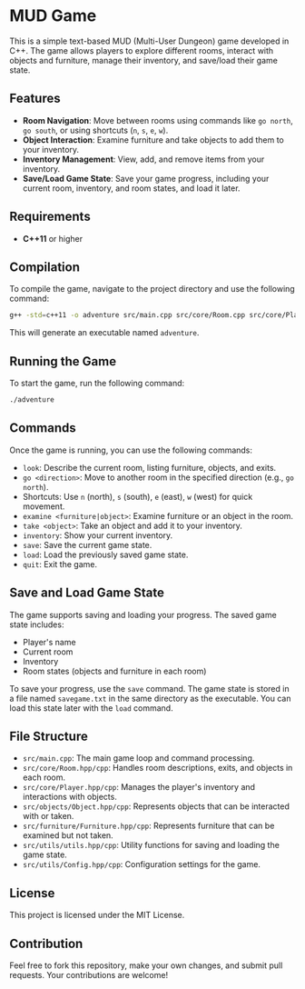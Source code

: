 
# MUD Game

This is a simple text-based MUD (Multi-User Dungeon) game developed in C++. The game allows players to explore different rooms, interact with objects and furniture, manage their inventory, and save/load their game state.

## Features

- **Room Navigation**: Move between rooms using commands like `go north`, `go south`, or using shortcuts (`n`, `s`, `e`, `w`).
- **Object Interaction**: Examine furniture and take objects to add them to your inventory.
- **Inventory Management**: View, add, and remove items from your inventory.
- **Save/Load Game State**: Save your game progress, including your current room, inventory, and room states, and load it later.

## Requirements

- **C++11** or higher

## Compilation

To compile the game, navigate to the project directory and use the following command:

```bash
g++ -std=c++11 -o adventure src/main.cpp src/core/Room.cpp src/core/Player.cpp src/objects/Object.cpp src/furniture/Furniture.cpp src/utils/utils.cpp src/utils/Config.cpp
```

This will generate an executable named `adventure`.

## Running the Game

To start the game, run the following command:

```bash
./adventure
```

## Commands

Once the game is running, you can use the following commands:

- `look`: Describe the current room, listing furniture, objects, and exits.
- `go <direction>`: Move to another room in the specified direction (e.g., `go north`).
- Shortcuts: Use `n` (north), `s` (south), `e` (east), `w` (west) for quick movement.
- `examine <furniture|object>`: Examine furniture or an object in the room.
- `take <object>`: Take an object and add it to your inventory.
- `inventory`: Show your current inventory.
- `save`: Save the current game state.
- `load`: Load the previously saved game state.
- `quit`: Exit the game.

## Save and Load Game State

The game supports saving and loading your progress. The saved game state includes:

- Player's name
- Current room
- Inventory
- Room states (objects and furniture in each room)

To save your progress, use the `save` command. The game state is stored in a file named `savegame.txt` in the same directory as the executable. You can load this state later with the `load` command.

## File Structure

- `src/main.cpp`: The main game loop and command processing.
- `src/core/Room.hpp/cpp`: Handles room descriptions, exits, and objects in each room.
- `src/core/Player.hpp/cpp`: Manages the player's inventory and interactions with objects.
- `src/objects/Object.hpp/cpp`: Represents objects that can be interacted with or taken.
- `src/furniture/Furniture.hpp/cpp`: Represents furniture that can be examined but not taken.
- `src/utils/utils.hpp/cpp`: Utility functions for saving and loading the game state.
- `src/utils/Config.hpp/cpp`: Configuration settings for the game.

## License

This project is licensed under the MIT License.

## Contribution

Feel free to fork this repository, make your own changes, and submit pull requests. Your contributions are welcome!
